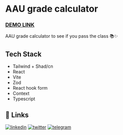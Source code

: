 # AAU grade calculator
### [DEMO LINK](https://matvii1.github.io/grade-calculator/)

AAU grade calculator to see if you pass the class 📚✨

## Tech Stack

- Tailwind + Shad/cn
- React
- Vite
- Zod
- React hook form
- Context
- Typescript

## 🔗 Links
[![linkedin](https://img.shields.io/badge/linkedin-0A66C2?style=for-the-badge&logo=linkedin&logoColor=white)](https://www.linkedin.com/in/matvii-kharchenko-666762232/)
[![twitter](https://img.shields.io/badge/twitter-1DA1F2?style=for-the-badge&logo=twitter&logoColor=white)](https://twitter.com/H2fpPIRbVzov81T)
[![telegram](https://img.shields.io/badge/telegram-gray?style=for-the-badge&logo=teelgram&logoColor=white)](https://t.me/matvii_1)